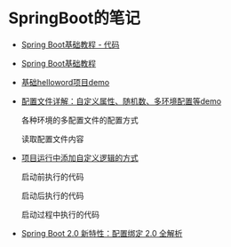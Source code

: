 # SpringBoot的笔记

- [Spring Boot基础教程 - 代码](https://github.com/dyc87112/SpringBoot-Learning)


- [Spring Boot基础教程](http://blog.didispace.com/Spring-Boot%E5%9F%BA%E7%A1%80%E6%95%99%E7%A8%8B/)

- [基础helloword项目demo](https://github.com/dyc87112/SpringBoot-Learning/tree/master/Chapter1)

- [配置文件详解：自定义属性、随机数、多环境配置等demo](https://github.com/dyc87112/SpringBoot-Learning/tree/master/Chapter2-1-1)

    各种环境的多配置文件的配置方式

    读取配置文件内容

- [项目运行中添加自定义逻辑的方式](https://github.com/dyc87112/SpringBoot-Learning/tree/master/Chapter2-1-2)

    启动前执行的代码

    启动后执行的代码

    启动过程中执行的代码

- [ Spring Boot 2.0 新特性：配置绑定 2.0 全解析](https://github.com/dyc87112/SpringBoot-Learning/tree/master/Chapter2-2-1)